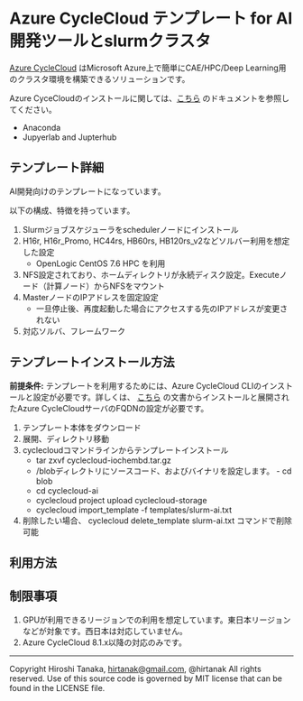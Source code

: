 # Azure CycleCloud テンプレート for AI開発ツールとslurmクラスタ

[Azure CycleCloud](https://docs.microsoft.com/en-us/azure/cyclecloud/) はMicrosoft Azure上で簡単にCAE/HPC/Deep Learning用のクラスタ環境を構築できるソリューションです。

Azure CyceCloudのインストールに関しては、[こちら](https://docs.microsoft.com/en-us/azure/cyclecloud/quickstart-install-cyclecloud) のドキュメントを参照してください。

- Anaconda
- Jupyerlab and Jupterhub


## テンプレート詳細
AI開発向けのテンプレートになっています。

以下の構成、特徴を持っています。

1. Slurmジョブスケジューラをschedulerノードにインストール
1. H16r, H16r_Promo, HC44rs, HB60rs, HB120rs_v2などソルバー利用を想定した設定
    - OpenLogic CentOS 7.6 HPC を利用 
1. NFS設定されており、ホームディレクトリが永続ディスク設定。Executeノード（計算ノード）からNFSをマウント
1. MasterノードのIPアドレスを固定設定
    - 一旦停止後、再度起動した場合にアクセスする先のIPアドレスが変更されない
1. 対応ソルバ、フレームワーク

## テンプレートインストール方法

**前提条件:** テンプレートを利用するためには、Azure CycleCloud CLIのインストールと設定が必要です。詳しくは、 [こちら](https://docs.microsoft.com/en-us/azure/cyclecloud/install-cyclecloud-cli) の文書からインストールと展開されたAzure CycleCloudサーバのFQDNの設定が必要です。

1. テンプレート本体をダウンロード
1. 展開、ディレクトリ移動
1. cyclecloudコマンドラインからテンプレートインストール 
   - tar zxvf cyclecloud-iochembd<version>.tar.gz
   - /blobディレクトリにソースコード、およびバイナリを設定します。
         - cd blob
   - cd cyclecloud-ai<number><version>
   - cyclecloud project upload cyclecloud-storage
   - cyclecloud import_template -f templates/slurm-ai<number>.txt
1. 削除したい場合、 cyclecloud delete_template slurm-ai<number>.txt コマンドで削除可能
         
## 利用方法

## 制限事項
1. GPUが利用できるリージョンでの利用を想定しています。東日本リージョンなどが対象です。西日本は対応していません。
1. Azure CycleCloud 8.1.x以降の対応のみです。

***
Copyright Hiroshi Tanaka, hirtanak@gmail.com, @hirtanak All rights reserved.
Use of this source code is governed by MIT license that can be found in the LICENSE file.
